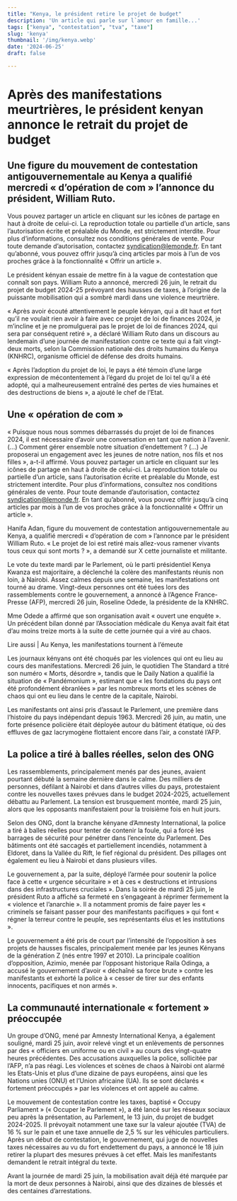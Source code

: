 ```yaml
---
title: "Kenya, le président retire le projet de budget"
description: 'Un article qui parle sur l`amour en famille...' 
tags: ["kenya", "contestation", "tva", "taxe"]
slug: 'kenya'
thumbnail: '/img/kenya.webp'
date: '2024-06-25'
draft: false

---
```



# Après des manifestations meurtrières, le président kenyan annonce le retrait du projet de budget

## Une figure du mouvement de contestation antigouvernementale au Kenya a qualifié mercredi « d’opération de com » l’annonce du président, William Ruto.

Vous pouvez partager un article en cliquant sur les icônes de partage en haut à droite de celui-ci. 
La reproduction totale ou partielle d’un article, sans l’autorisation écrite et préalable du Monde, est strictement interdite. 
Pour plus d’informations, consultez nos conditions générales de vente. 
Pour toute demande d’autorisation, contactez syndication@lemonde.fr. 
En tant qu’abonné, vous pouvez offrir jusqu’à cinq articles par mois à l’un de vos proches grâce à la fonctionnalité « Offrir un article ». 


Le président kényan essaie de mettre fin à la vague de contestation que connaît son pays. William Ruto a annoncé, mercredi 26 juin, le retrait du projet de budget 2024-25 prévoyant des hausses de taxes, à l’origine de la puissante mobilisation qui a sombré mardi dans une violence meurtrière.

« Après avoir écouté attentivement le peuple kényan, qui a dit haut et fort qu’il ne voulait rien avoir à faire avec ce projet de loi de finances 2024, je m’incline et je ne promulguerai pas le projet de loi de finances 2024, qui sera par conséquent retiré », a déclaré William Ruto dans un discours au lendemain d’une journée de manifestation contre ce texte qui a fait vingt-deux morts, selon la Commission nationale des droits humains du Kenya (KNHRC), organisme officiel de défense des droits humains.

« Après l’adoption du projet de loi, le pays a été témoin d’une large expression de mécontentement à l’égard du projet de loi tel qu’il a été adopté, qui a malheureusement entraîné des pertes de vies humaines et des destructions de biens », a ajouté le chef de l’Etat.

## Une « opération de com »
« Puisque nous nous sommes débarrassés du projet de loi de finances 2024, il est nécessaire d’avoir une conversation en tant que nation à l’avenir. (…) Comment gérer ensemble notre situation d’endettement ? (…) Je proposerai un engagement avec les jeunes de notre nation, nos fils et nos filles », a-t-il affirmé.
Vous pouvez partager un article en cliquant sur les icônes de partage en haut à droite de celui-ci. 
La reproduction totale ou partielle d’un article, sans l’autorisation écrite et préalable du Monde, est strictement interdite. 
Pour plus d’informations, consultez nos conditions générales de vente. 
Pour toute demande d’autorisation, contactez syndication@lemonde.fr. 
En tant qu’abonné, vous pouvez offrir jusqu’à cinq articles par mois à l’un de vos proches grâce à la fonctionnalité « Offrir un article ». 



Hanifa Adan, figure du mouvement de contestation antigouvernementale au Kenya, a qualifié mercredi « d’opération de com » l’annonce par le président William Ruto. « Le projet de loi est retiré mais allez-vous ramener vivants tous ceux qui sont morts ? », a demandé sur X cette journaliste et militante.

Le vote du texte mardi par le Parlement, où le parti présidentiel Kenya Kwanza est majoritaire, a déclenché la colère des manifestants réunis non loin, à Nairobi. Assez calmes depuis une semaine, les manifestations ont tourné au drame. Vingt-deux personnes ont été tuées lors des rassemblements contre le gouvernement, a annoncé à l’Agence France-Presse (AFP), mercredi 26 juin, Roseline Odede, la présidente de la KNHRC.

Mme Odede a affirmé que son organisation avait « ouvert une enquête ». Un précédent bilan donné par l’Association médicale du Kenya avait fait état d’au moins treize morts à la suite de cette journée qui a viré au chaos.

Lire aussi | Au Kenya, les manifestations tournent à l’émeute

Les journaux kényans ont été choqués par les violences qui ont eu lieu au cours des manifestations. Mercredi 26 juin, le quotidien The Standard a titré son numéro « Morts, désordre », tandis que le Daily Nation a qualifié la situation de « Pandémonium », estimant que « les fondations du pays ont été profondément ébranlées » par les nombreux morts et les scènes de chaos qui ont eu lieu dans le centre de la capitale, Nairobi.

Les manifestants ont ainsi pris d’assaut le Parlement, une première dans l’histoire du pays indépendant depuis 1963. Mercredi 26 juin, au matin, une forte présence policière était déployée autour du bâtiment étatique, où des effluves de gaz lacrymogène flottaient encore dans l’air, a constaté l’AFP.

## La police a tiré à balles réelles, selon des ONG

Les rassemblements, principalement menés par des jeunes, avaient pourtant débuté la semaine dernière dans le calme. Des milliers de personnes, défilant à Nairobi et dans d’autres villes du pays, protestaient contre les nouvelles taxes prévues dans le budget 2024-2025, actuellement débattu au Parlement. La tension est brusquement montée, mardi 25 juin, alors que les opposants manifestaient pour la troisième fois en huit jours.

Selon des ONG, dont la branche kényane d’Amnesty International, la police a tiré à balles réelles pour tenter de contenir la foule, qui a forcé les barrages de sécurité pour pénétrer dans l’enceinte du Parlement. Des bâtiments ont été saccagés et partiellement incendiés, notamment à Eldoret, dans la Vallée du Rift, le fief régional du président. Des pillages ont également eu lieu à Nairobi et dans plusieurs villes.

Le gouvernement a, par la suite, déployé l’armée pour soutenir la police face à cette « urgence sécuritaire » et à ces « destructions et intrusions dans des infrastructures cruciales ». Dans la soirée de mardi 25 juin, le président Ruto a affiché sa fermeté en s’engageant à réprimer fermement la « violence et l’anarchie ». Il a notamment promis de faire payer les « criminels se faisant passer pour des manifestants pacifiques » qui font « régner la terreur contre le peuple, ses représentants élus et les institutions ».

Le gouvernement a été pris de court par l’intensité de l’opposition à ses projets de hausses fiscales, principalement menée par les jeunes Kényans de la génération Z (nés entre 1997 et 2010). La principale coalition d’opposition, Azimio, menée par l’opposant historique Raila Odinga, a accusé le gouvernement d’avoir « déchaîné sa force brute » contre les manifestants et exhorté la police à « cesser de tirer sur des enfants innocents, pacifiques et non armés ».
## La communauté internationale « fortement » préoccupée
Un groupe d’ONG, mené par Amnesty International Kenya, a également souligné, mardi 25 juin, avoir relevé vingt et un enlèvements de personnes par des « officiers en uniforme ou en civil » au cours des vingt-quatre heures précédentes. Des accusations auxquelles la police, sollicitée par l’AFP, n’a pas réagi. Les violences et scènes de chaos à Nairobi ont alarmé les Etats-Unis et plus d’une dizaine de pays européens, ainsi que les Nations unies (ONU) et l’Union africaine (UA). Ils se sont déclarés « fortement préoccupés » par les violences et ont appelé au calme.

Le mouvement de contestation contre les taxes, baptisé « Occupy Parliament » (« Occuper le Parlement »), a été lancé sur les réseaux sociaux peu après la présentation, au Parlement, le 13 juin, du projet de budget 2024-2025. Il prévoyait notamment une taxe sur la valeur ajoutée (TVA) de 16 % sur le pain et une taxe annuelle de 2,5 % sur les véhicules particuliers. Après un début de contestation, le gouvernement, qui juge de nouvelles taxes nécessaires au vu du fort endettement du pays, a annoncé le 18 juin retirer la plupart des mesures prévues à cet effet. Mais les manifestants demandent le retrait intégral du texte.

Avant la journée de mardi 25 juin, la mobilisation avait déjà été marquée par la mort de deux personnes à Nairobi, ainsi que des dizaines de blessés et des centaines d’arrestations.